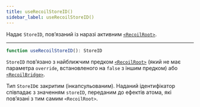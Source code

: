 ```yaml
---
title: useRecoilStoreID()
sidebar_label: useRecoilStoreID()
---
```


Надає `StoreID`, пов’язаний із наразі активним [`<RecoilRoot>`](/docs/api-reference/core/RecoilRoot).

---

```jsx
function useRecoilStoreID(): StoreID
```

`StoreID` пов’язано з найближчим предком [`<RecoilRoot>`](/docs/api-reference/core/RecoilRoot) (який не має параметра `override`, встановленого на `false` з іншим предком) або [ `<RecoilBridge>`](/docs/api-reference/core/useRecoilBridgeAcrossReactRoots).

Тип `StoreID`є закритим (інкапсульованим). Наданий ідентифікатор співпадає з значенням `storeID`, переданим до ефектів атома, які пов’язані з тим самим `<RecoilRoot>`.
